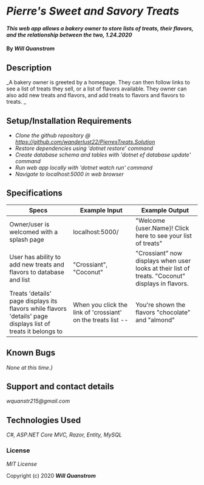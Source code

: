 # _Pierre's Sweet and Savory Treats_

#### _This web app allows a bakery owner to store lists of treats, their flavors, and the relationship between the two, 1.24.2020_

#### By _**Will Quanstrom**_

## Description

_A bakery owner is greeted by a homepage. They can then follow links to see a list of treats they sell, or a list of flavors available. They owner can also add new treats and flavors, and add treats to flavors and flavors to treats. _

## Setup/Installation Requirements

* _Clone the github repository @ https://github.com/wanderlust22/PierresTreats.Solution_
* _Restore dependencies using 'dotnet restore' command_
* _Create database schema and tables with 'dotnet ef database update' command_
* _Run web app locally with 'dotnet watch run' command_
* _Navigate to localhost:5000 in web browser_

## Specifications

| Specs  | Example Input  | Example Output  | 
|---|---|---|
| Owner/user is welcomed with a splash page  | localhost:5000/  | "Welcome {user.Name}! Click here to see your list of treats"  |  
| User has ability to add new treats and flavors to database and list  | "Crossiant", "Coconut"  | "Crossiant" now displays when user looks at their list of treats. "Coconut" displays in flavors. |  
| Treats 'details' page displays its flavors while flavors 'details' page displays list of treats it belongs to  | When you click the link of 'crossiant' on the treats list --  | You're shown the flavors "chocolate" and "almond"  |  

## Known Bugs

_None at this time.}_

## Support and contact details

_wquanstr215@gmail.com_

## Technologies Used

_C#, ASP.NET Core MVC, Razor, Entity, MySQL_

### License

*MIT License*

Copyright (c) 2020 **_Will Quanstrom_**